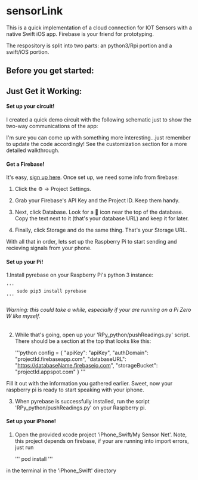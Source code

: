 # sensorLink
This is a quick implementation of a cloud connection for IOT Sensors with a native Swift iOS app. Firebase is your friend for prototyping.


The respository is split into two parts: an python3/Rpi portion and a swift/iOS portion.

## Before you get started:



## Just Get it Working:

#### Set up your circuit!

I created a quick demo circuit with the following schematic just to show the two-way communications of the app:

I'm sure you can come up with something more interesting...just remember to update the code accordingly! See the customization section for a more detailed walkthrough.
    
    
#### Get a Firebase!
    
It's easy, [sign up here](https://firebase.google.com/). Once set up, we need some info from firebase:
1. Click the ⚙️ -> Project Settings.
    
2. Grab your Firebase's API Key and the Project ID. Keep them handy.
    
3. Next, click Database. Look for a 🔗 icon near the top of the database. Copy the text next to it (that's your database URL) and keep it for later.
    
4. Finally, click Storage and do the same thing. That's your Storage URL.
    
With all that in order, lets set up the Raspberry Pi to start sending and recieving signals from your phone.
    

#### Set up your Pi!
1.Install pyrebase on your Raspberry Pi's python 3 instance:
    
    '''   
        sudo pip3 install pyrebase
    '''
    
###### Warning: this could take a while, especially if your are running on a Pi Zero W like myself.
    
2. While that's going, open up your 'RPy_python/pushReadings.py' script. There should be a section at the top that looks like this:
    
    '''python
    config = {
    "apiKey": "apiKey",
    "authDomain": "projectId.firebaseapp.com",
    "databaseURL": "https://databaseName.firebaseio.com",
    "storageBucket": "projectId.appspot.com"
    }
    '''
        
Fill it out with the information you gathered earlier. Sweet, now your raspberry pi is ready to start speaking with your iphone.
    
3. When pyrebase is successfully installed, run the script  'RPy_python/pushReadings.py' on your Raspberry pi.
    
#### Set up your iPhone!
1. Open the provided xcode project 'iPhone_Swift/My Sensor Net'. Note, this project depends on firebase, if your are running into import errors, just run
    
   '''
    pod install
   '''
        
in the terminal in the 'iPhone_Swift' directory
    
    


